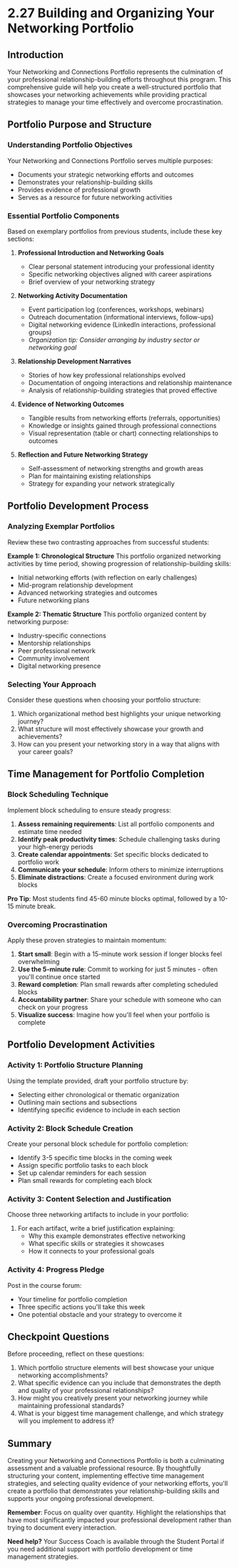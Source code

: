 # 2.27 Building and Organizing Your Networking Portfolio

## Introduction

Your Networking and Connections Portfolio represents the culmination of your professional relationship-building efforts throughout this program. This comprehensive guide will help you create a well-structured portfolio that showcases your networking achievements while providing practical strategies to manage your time effectively and overcome procrastination.

## Portfolio Purpose and Structure

### Understanding Portfolio Objectives

Your Networking and Connections Portfolio serves multiple purposes:
- Documents your strategic networking efforts and outcomes
- Demonstrates your relationship-building skills
- Provides evidence of professional growth
- Serves as a resource for future networking activities

### Essential Portfolio Components

Based on exemplary portfolios from previous students, include these key sections:

1. **Professional Introduction and Networking Goals**
   - Clear personal statement introducing your professional identity
   - Specific networking objectives aligned with career aspirations
   - Brief overview of your networking strategy

2. **Networking Activity Documentation**
   - Event participation log (conferences, workshops, webinars)
   - Outreach documentation (informational interviews, follow-ups)
   - Digital networking evidence (LinkedIn interactions, professional groups)
   - *Organization tip: Consider arranging by industry sector or networking goal*

3. **Relationship Development Narratives**
   - Stories of how key professional relationships evolved
   - Documentation of ongoing interactions and relationship maintenance
   - Analysis of relationship-building strategies that proved effective

4. **Evidence of Networking Outcomes**
   - Tangible results from networking efforts (referrals, opportunities)
   - Knowledge or insights gained through professional connections
   - Visual representation (table or chart) connecting relationships to outcomes

5. **Reflection and Future Networking Strategy**
   - Self-assessment of networking strengths and growth areas
   - Plan for maintaining existing relationships
   - Strategy for expanding your network strategically

## Portfolio Development Process

### Analyzing Exemplar Portfolios

Review these two contrasting approaches from successful students:

**Example 1: Chronological Structure**
This portfolio organized networking activities by time period, showing progression of relationship-building skills:
- Initial networking efforts (with reflection on early challenges)
- Mid-program relationship development
- Advanced networking strategies and outcomes
- Future networking plans

**Example 2: Thematic Structure**
This portfolio organized content by networking purpose:
- Industry-specific connections
- Mentorship relationships
- Peer professional network
- Community involvement
- Digital networking presence

### Selecting Your Approach

Consider these questions when choosing your portfolio structure:
1. Which organizational method best highlights your unique networking journey?
2. What structure will most effectively showcase your growth and achievements?
3. How can you present your networking story in a way that aligns with your career goals?

## Time Management for Portfolio Completion

### Block Scheduling Technique

Implement block scheduling to ensure steady progress:

1. **Assess remaining requirements**: List all portfolio components and estimate time needed
2. **Identify peak productivity times**: Schedule challenging tasks during your high-energy periods
3. **Create calendar appointments**: Set specific blocks dedicated to portfolio work
4. **Communicate your schedule**: Inform others to minimize interruptions
5. **Eliminate distractions**: Create a focused environment during work blocks

**Pro Tip**: Most students find 45-60 minute blocks optimal, followed by a 10-15 minute break.

### Overcoming Procrastination

Apply these proven strategies to maintain momentum:

1. **Start small**: Begin with a 15-minute work session if longer blocks feel overwhelming
2. **Use the 5-minute rule**: Commit to working for just 5 minutes - often you'll continue once started
3. **Reward completion**: Plan small rewards after completing scheduled blocks
4. **Accountability partner**: Share your schedule with someone who can check on your progress
5. **Visualize success**: Imagine how you'll feel when your portfolio is complete

## Portfolio Development Activities

### Activity 1: Portfolio Structure Planning
Using the template provided, draft your portfolio structure by:
- Selecting either chronological or thematic organization
- Outlining main sections and subsections
- Identifying specific evidence to include in each section

### Activity 2: Block Schedule Creation
Create your personal block schedule for portfolio completion:
- Identify 3-5 specific time blocks in the coming week
- Assign specific portfolio tasks to each block
- Set up calendar reminders for each session
- Plan small rewards for completing each block

### Activity 3: Content Selection and Justification
Choose three networking artifacts to include in your portfolio:
1. For each artifact, write a brief justification explaining:
   - Why this example demonstrates effective networking
   - What specific skills or strategies it showcases
   - How it connects to your professional goals

### Activity 4: Progress Pledge
Post in the course forum:
- Your timeline for portfolio completion
- Three specific actions you'll take this week
- One potential obstacle and your strategy to overcome it

## Checkpoint Questions

Before proceeding, reflect on these questions:
1. Which portfolio structure elements will best showcase your unique networking accomplishments?
2. What specific evidence can you include that demonstrates the depth and quality of your professional relationships?
3. How might you creatively present your networking journey while maintaining professional standards?
4. What is your biggest time management challenge, and which strategy will you implement to address it?

## Summary

Creating your Networking and Connections Portfolio is both a culminating assessment and a valuable professional resource. By thoughtfully structuring your content, implementing effective time management strategies, and selecting quality evidence of your networking efforts, you'll create a portfolio that demonstrates your relationship-building skills and supports your ongoing professional development.

**Remember**: Focus on quality over quantity. Highlight the relationships that have most significantly impacted your professional development rather than trying to document every interaction.

**Need help?** Your Success Coach is available through the Student Portal if you need additional support with portfolio development or time management strategies.
